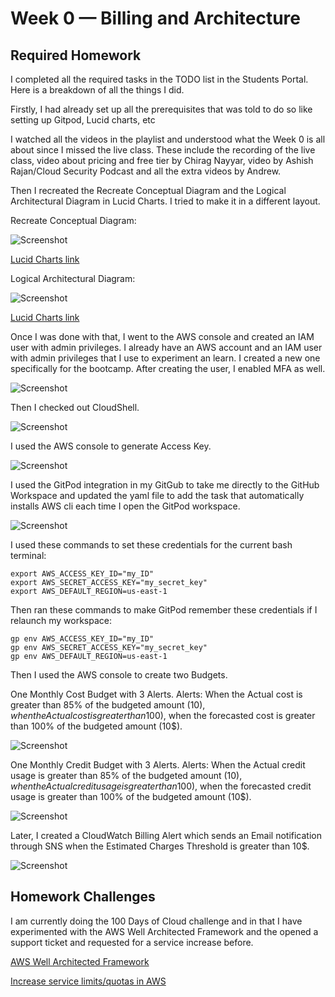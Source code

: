 # Week 0 — Billing and Architecture

## Required Homework
I completed all the required tasks in the TODO list in the Students Portal. Here is a breakdown of all the things I did.

Firstly, I had already set up all the prerequisites that was told to do so like setting up Gitpod, Lucid charts, etc

I watched all the videos in the playlist and understood what the Week 0 is all about since I missed the live class. These include the recording of the live class, video about pricing and free tier by Chirag Nayyar, video by Ashish Rajan/Cloud Security Podcast and all the extra videos by Andrew.

Then I recreated the Recreate Conceptual Diagram and the Logical Architectural Diagram in Lucid Charts. I tried to make it in a different layout. 

Recreate Conceptual Diagram:

![Screenshot](https://via.placeholder.com/500x300)

[Lucid Charts link](https://lucid.app/lucidchart/3d7d91bb-21d0-4f55-94cf-d8ae22e8d150/edit?invitationId=inv_10a7c99c-ffd9-4dd0-91d8-6da8bdbfea2a)


Logical Architectural Diagram: 

![Screenshot](https://via.placeholder.com/500x300)

[Lucid Charts link](https://lucid.app/lucidchart/fa535cbe-efae-46a4-bec7-2b3d860f250c/edit?invitationId=inv_6e43d437-a391-4d40-a3f9-edc3f1014f03)

Once I was done with that, I went to the AWS console and created an IAM user with admin privileges. I already have an AWS account and an IAM user with admin privileges that I use to experiment an learn. I created a new one specifically for the bootcamp. After creating the user, I enabled MFA as well.

![Screenshot](https://via.placeholder.com/500x300)

Then I checked out CloudShell.

![Screenshot](https://via.placeholder.com/500x300)

I used the AWS console to generate Access Key.

![Screenshot](https://via.placeholder.com/500x300)

I used the GitPod integration in my GitGub to take me directly to the GitHub Workspace and updated the yaml file to add the task that automatically installs AWS cli each time I open the GitPod workspace.

![Screenshot](https://via.placeholder.com/500x300)

I used these commands to set these credentials for the current bash terminal:
```
export AWS_ACCESS_KEY_ID="my_ID"
export AWS_SECRET_ACCESS_KEY="my_secret_key"
export AWS_DEFAULT_REGION=us-east-1
```
Then ran these commands to make GitPod remember these credentials if I relaunch my workspace:
```
gp env AWS_ACCESS_KEY_ID="my_ID"
gp env AWS_SECRET_ACCESS_KEY="my_secret_key"
gp env AWS_DEFAULT_REGION=us-east-1
```

Then I used the AWS console to create two Budgets.

One Monthly Cost Budget with 3 Alerts. 
Alerts: When the Actual cost is greater than 85% of the budgeted amount (10$), when the Actual cost is greater than 100% of the budgeted amount (10$), when the forecasted cost is greater than 100% of the budgeted amount (10$).

![Screenshot](https://via.placeholder.com/500x300)

One Monthly Credit Budget with 3 Alerts. 
Alerts: When the Actual credit usage is greater than 85% of the budgeted amount (10$), when the Actual credit usage is greater than 100% of the budgeted amount (10$), when the forecasted credit usage is greater than 100% of the budgeted amount (10$).

![Screenshot](https://via.placeholder.com/500x300)

Later, I created a CloudWatch Billing Alert which sends an Email notification through SNS when the Estimated Charges Threshold is greater than 10$.

![Screenshot](https://via.placeholder.com/500x300)


## Homework Challenges
I am currently doing the 100 Days of Cloud challenge and in that I have experimented with the AWS Well Architected Framework and the opened a support ticket and requested for a service increase before.

[AWS Well Architected Framework](https://github.com/aaditunni/100DaysOfCloud/blob/main/Journey/026/Readme.md)

[Increase service limits/quotas in AWS](https://github.com/aaditunni/100DaysOfCloud/blob/main/Journey/036/Readme.md)

